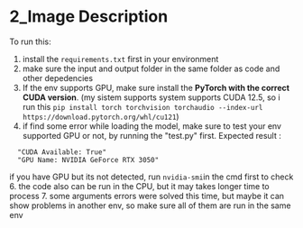 # 2_Image Description

To run this:
1. install the ```requirements.txt``` first in your environment
2. make sure the input and output folder in the same folder as code and other depedencies
3. If the env supports GPU, make sure install the **PyTorch with the correct CUDA version**. (my sistem supports system supports CUDA 12.5, so i run this ```pip install torch torchvision torchaudio --index-url https://download.pytorch.org/whl/cu121```)
4. if find some error while loading the model, make sure to test your env supported GPU or not, by running the "test.py" first.
   Expected result :
```
  "CUDA Available: True"
  "GPU Name: NVIDIA GeForce RTX 3050"
```
   if you have GPU but its not detected, run ```nvidia-smi```in the cmd first to check
6. the code also can be run in the CPU, but it may takes longer time to process
7. some arguments errors were solved this time, but maybe it can show problems in another env, so make sure all of them are run in the same env
